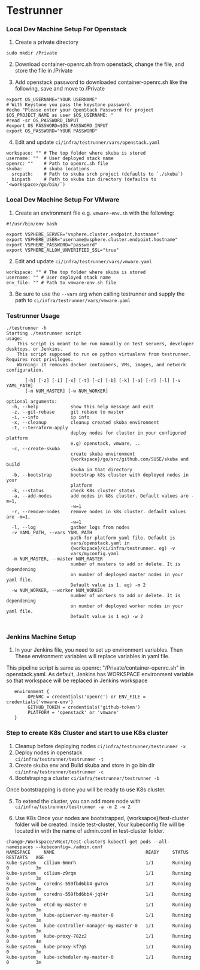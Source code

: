 
# Testrunner

### Local Dev Machine Setup For Openstack
1. Create a private directory 
```
sudo mkdir /Private
``` 
2. Download container-openrc.sh from openstack, change the file, and store the file in /Private

3. Add openstack password to downloaded container-openrc.sh like the following, save and move to /Private
```
export OS_USERNAME="YOUR USERNAME"
# With Keystone you pass the keystone password.
#echo "Please enter your OpenStack Password for project $OS_PROJECT_NAME as user $OS_USERNAME: "
#read -sr OS_PASSWORD_INPUT
#export OS_PASSWORD=$OS_PASSWORD_INPUT
export OS_PASSWORD="YOUR PASSWORD"
```
4. Edit and update `ci/infra/testrunner/vars/openstack.yaml`
```
workspace: "" # The top folder where skuba is stored
username: ""  # User deployed stack name
openrc: ""    # Path to openrc.sh file
skuba:        # skuba locations
  srcpath:    # Path to skuba srch project (defaults to `./skuba`)
  binpath     # Path to skuba bin directory (defaults to `<workspace>/go/bin/`)
```

### Local Dev Machine Setup For VMware

1. Create an environment file e.g. `vmware-env.sh` with the following:
```
#!/usr/bin/env bash

export VSPHERE_SERVER="vsphere.cluster.endpoint.hostname"
export VSPHERE_USER="username@vsphere.cluster.endpoint.hostname"
export VSPHERE_PASSWORD="password"
export VSPHERE_ALLOW_UNVERIFIED_SSL="true"
```

2. Edit and update `ci/infra/testrunner/vars/vmware.yaml`
```
workspace: "" # The top folder where skuba is stored
username: "" # User deployed stack name
env_file: "" # Path to vmware-env.sh file
```

3. Be sure to use the `--vars` arg when calling testrunner and supply the path to `ci/infra/testrunner/vars/vmware.yaml`

### Testrunner Usage

```
./testrunner -h
Starting ./testrunner script
usage: 
    This script is meant to be run manually on test servers, developer desktops, or Jenkins.
    This script supposed to run on python virtualenv from testrunner. Requires root privileges.
    Warning: it removes docker containers, VMs, images, and network configuration.
    
       [-h] [-z] [-i] [-x] [-t] [-c] [-b] [-k] [-a] [-r] [-l] [-v YAML_PATH]
       [-m NUM_MASTER] [-w NUM_WORKER]

optional arguments:
  -h, --help            show this help message and exit
  -z, --git-rebase      git rebase to master
  -i, --info            ip info
  -x, --cleanup         cleanup created skuba environment
  -t, --terraform-apply
                        deploy nodes for cluster in your configured platform
                        e.g) openstack, vmware, ..
  -c, --create-skuba
                        create skuba environment
                        {workspace}/go/src/github.com/SUSE/skuba and build
                        skuba in that directory
  -b, --bootstrap       bootstrap k8s cluster with deployed nodes in your
                        platform
  -k, --status          check K8s cluster status
  -a, --add-nodes       add nodes in k8s cluster. Default values are -m=1,
                        -w=1
  -r, --remove-nodes    remove nodes in k8s cluster. default values are -m=1,
                        -w=1
  -l, --log             gather logs from nodes
  -v YAML_PATH, --vars YAML_PATH
                        path for platform yaml file. Default is
                        vars/openstack.yaml in
                        {workspace}/ci/infra/testrunner. eg) -v
                        vars/myconfig.yaml
  -m NUM_MASTER, --master NUM_MASTER
                        number of masters to add or delete. It is dependening
                        on number of deployed master nodes in your yaml file.
                        Default value is 1. eg) -m 2
  -w NUM_WORKER, --worker NUM_WORKER
                        number of workers to add or delete. It is dependening
                        on number of deployed worker nodes in your yaml file.
                        Default value is 1 eg) -w 2


```


### Jenkins Machine Setup
1. In your Jenkins file, you need to set up environment variables. Then These environment variables will replace
variables in yaml file.

This pipeline script is same as openrc: "/Private/container-openrc.sh" in openstack.yaml.
As default, Jenkins has WORKSPACE environment variable so that workspace will be replaced in Jenkins workspace
```
   environment {
        OPENRC = credentials('openrc') or ENV_FILE = credentials('vmware-env') 
        GITHUB_TOKEN = credentials('github-token')
        PLATFORM = 'openstack' or 'vmware'
   }
```


### Step to create K8s Cluster and start to use K8s cluster 
1. Cleanup before deploying nodes
```ci/infra/testrunner/testrunner -x ``` 
2. Deploy nodes in openstack  
```ci/infra/testrunner/testrunner -t ```  
3. Create skuba env and Build skuba and store in go bin dir
```ci/infra/testrunner/testrunner -c ```
4. Bootstraping a cluster
```ci/infra/testrunner/testrunner -b ```

Once bootstrapping is done you will be ready to use K8s cluster.

5. To extend the cluster, you can add more node with 
```ci/infra/testrunner/testrunner -a -m 2 -w 2 ```

6. Use K8s
Once your nodes are bootstrapped, {worksapce}/test-cluster folder will be created. Inside test-cluster, Your kubeconfig file will be located in with the name of admin.conf in test-cluster folder.
```
chang@~/Workspace/vNext/test-cluster$ kubectl get pods --all-namespaces --kubeconfig=./admin.conf
NAMESPACE     NAME                                  READY     STATUS    RESTARTS   AGE
kube-system   cilium-6mnrh                          1/1       Running   0          3m
kube-system   cilium-z9rqm                          1/1       Running   0          3m
kube-system   coredns-559fbd6bb4-gw7cn              1/1       Running   0          4m
kube-system   coredns-559fbd6bb4-jqt4r              1/1       Running   0          4m
kube-system   etcd-my-master-0                      1/1       Running   0          3m
kube-system   kube-apiserver-my-master-0            1/1       Running   0          3m
kube-system   kube-controller-manager-my-master-0   1/1       Running   0          3m
kube-system   kube-proxy-782z2                      1/1       Running   0          4m
kube-system   kube-proxy-kf7g5                      1/1       Running   0          3m
kube-system   kube-scheduler-my-master-0            1/1       Running   0          3m
```
